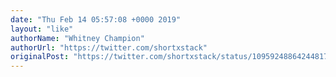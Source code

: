```yaml
---
date: "Thu Feb 14 05:57:08 +0000 2019"
layout: "like"
authorName: "Whitney Champion"
authorUrl: "https://twitter.com/shortxstack"
originalPost: "https://twitter.com/shortxstack/status/1095924886424481794"
---
```

